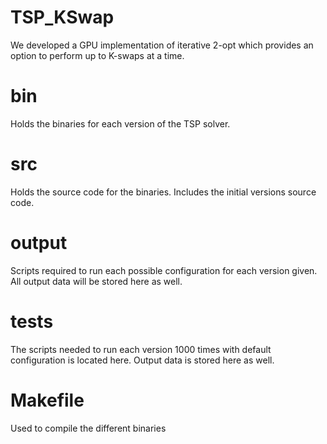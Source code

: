 TSP_KSwap
=========

We developed a GPU implementation of iterative 2-opt which provides an option to perform up to K-swaps at a time.


bin
=========

Holds the binaries for each version of the TSP solver.


src
=========

Holds the source code for the binaries.  Includes the initial versions source code.


output
=========

Scripts required to run each possible configuration for each version given.
All output data will be stored here as well.


tests
=========

The scripts needed to run each version 1000 times with default configuration is located here.
Output data is stored here as well.


Makefile
=========

Used to compile the different binaries